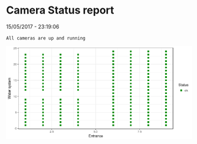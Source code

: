 Camera Status report
================
15/05/2017 - 23:19:06

    All cameras are up and running

![](camreport_files/figure-markdown_github/unnamed-chunk-2-1.png)
